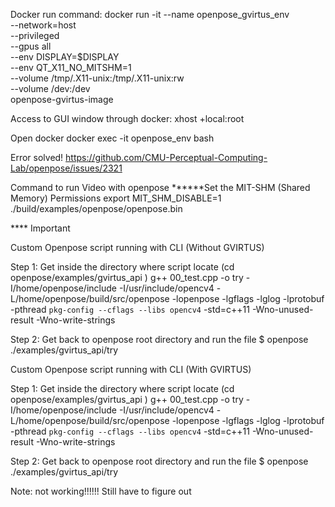 Docker run command:
docker run -it --name openpose_gvirtus_env \
  --network=host \
  --privileged \
  --gpus all \
  --env DISPLAY=$DISPLAY \
  --env QT_X11_NO_MITSHM=1 \
  --volume /tmp/.X11-unix:/tmp/.X11-unix:rw \
  --volume /dev:/dev \
  openpose-gvirtus-image

Access to GUI window through docker:
xhost +local:root

Open docker
docker exec -it openpose_env bash


Error solved!
https://github.com/CMU-Perceptual-Computing-Lab/openpose/issues/2321


Command to run Video with openpose
******Set the MIT-SHM (Shared Memory) Permissions
export MIT_SHM_DISABLE=1
./build/examples/openpose/openpose.bin


**** Important 















Custom Openpose script running with CLI (Without GVIRTUS)

Step 1: Get inside the directory where script locate (cd openpose/examples/gvirtus_api )
g++ 00_test.cpp -o try     -I/home/openpose/include     -I/usr/include/opencv4     -L/home/openpose/build/src/openpose -lopenpose     -lgflags -lglog -lprotobuf -pthread     `pkg-config --cflags --libs opencv4`     -std=c++11 -Wno-unused-result -Wno-write-strings

Step 2: Get back to openpose root directory and run the file
$ openpose
  ./examples/gvirtus_api/try




Custom Openpose script running with CLI (With GVIRTUS)

Step 1: Get inside the directory where script locate (cd openpose/examples/gvirtus_api )
g++ 00_test.cpp -o try     -I/home/openpose/include     -I/usr/include/opencv4     -L/home/openpose/build/src/openpose -lopenpose     -lgflags -lglog -lprotobuf -pthread     `pkg-config --cflags --libs opencv4`     -std=c++11 -Wno-unused-result -Wno-write-strings

Step 2: Get back to openpose root directory and run the file
$ openpose
  ./examples/gvirtus_api/try

Note: not working!!!!!! Still have to figure out

